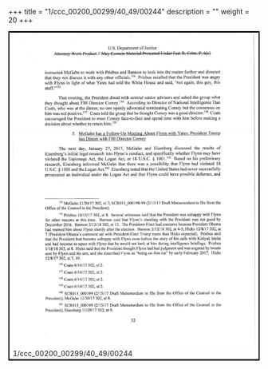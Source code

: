 +++
title = "1/ccc_00200_00299/40_49/00244"
description = ""
weight = 20
+++

<table style="border:2px solid black;max-width:800px;max-height:800px;" 
><tr><td>
<img class="center-fit-jpg"
src="/jpg_/jpg_mueller_report_searchable_244.jpg">
1/ccc_00200_00299/40_49/00244
</img></td></tr></table>
